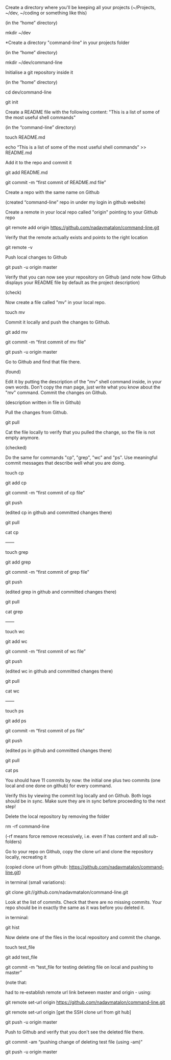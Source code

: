Create a directory where you'll be keeping all your projects (~/Projects, ~/dev, ~/coding or something like this)

(in the “home” directory)

mkdir ~/dev

*Create a directory "command-line" in your projects folder

(in the “home” directory)

mkdir ~/dev/command-line


Initialise a git repository inside it

(in the “home” directory)

cd dev/command-line

git init
 

Create a README file with the following content: "This is a list of some of the most useful shell commands"

(in the “command-line” directory)

touch README.md

echo “This is a list of some of the most useful shell commands” >> README.md


Add it to the repo and commit it

git add README.md

git commit -m “first commit of README.md file”



Create a repo with the same name on Github


(created “command-line” repo in under my login in github website)


Create a remote in your local repo called "origin" pointing to your Github repo

git remote add origin https://github.com/nadavmatalon/command-line.git


Verify that the remote actually exists and points to the right location

git remote -v


Push local changes to Github

git push -u origin master


Verify that you can now see your repository on Github (and note how Github displays your README file by default as the project description)

(check)


Now create a file called "mv" in your local repo. 

touch mv


Commit it locally and push the changes to Github.

git add mv

git commit -m “first commit of mv file”

git push -u origin master


Go to Github and find that file there. 

(found)


Edit it by putting the description of the "mv" shell command inside, in your own words. Don't copy the man page, just write what you know about the "mv" command. Commit the changes on Github.

(description written in file in Github)


Pull the changes from Github. 

git pull


Cat the file locally to verify that you pulled the change, so the file is not empty anymore.

(checked)


Do the same for commands "cp", "grep", "wc" and "ps". Use meaningful commit messages that describe well what you are doing.

touch cp

git add cp

git commit -m “first commit of cp file”

git push

(edited cp in github and committed changes there) 

git pull

cat cp

——

touch grep

git add grep

git commit -m “first commit of grep file”

git push

(edited grep in github and committed changes there)

git pull

cat grep

——


touch wc

git add wc

git commit -m “first commit of wc file”

git push

(edited wc in github and committed changes there) 

git pull

cat wc

——

touch ps

git add ps

git commit -m “first commit of ps file”

git push

(edited ps in github and committed changes there) 

git pull

cat ps



You should have 11 commits by now: the initial one plus two commits (one local and one done on github) for every command.

Verify this by viewing the commit log locally and on Github. Both logs should be in sync. Make sure they are in sync before proceeding to the next step!


Delete the local repository by removing the folder

rm -rf command-line

(-rf means force remove recessively, i.e. even if has content and all sub-folders)


Go to your repo on Github, copy the clone url and clone the repository locally, recreating it

(copied clone url from github:
https://github.com/nadavmatalon/command-line.git)

in terminal (small variations):

git clone git://github.com/nadavmatalon/command-line.git

Look at the list of commits. Check that there are no missing commits. Your repo should be in exactly the same as it was before you deleted it.

in terminal:

git hist

Now delete one of the files in the local repository and commit the change.

touch test_file

git add test_file

git commit -m “test_file for testing deleting file on local and pushing to master”

(note that:

had to  re-establish remote url link between master and origin - using:

git remote set-url origin https://github.com/nadavmatalon/command-line.git

git remote set-url origin [get the SSH clone url from git hub]



git push -u origin master


Push to Github and verify that you don't see the deleted file there.

git commit -am “pushing change of deleting test file (using -am)”

git push -u origin master


